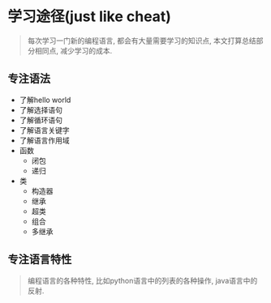 # 学习途径(just like cheat)

> 每次学习一门新的编程语言, 都会有大量需要学习的知识点, 本文打算总结部分相同点, 减少学习的成本.


## 专注语法

- 了解hello world
- 了解选择语句
- 了解循环语句
- 了解语言关键字
- 了解语言作用域
- 函数
    - 闭包
    - 递归
- 类
    - 构造器
    - 继承
    - 超类
    - 组合
    - 多继承



## 专注语言特性

> 编程语言的各种特性, 比如python语言中的列表的各种操作, java语言中的反射.
